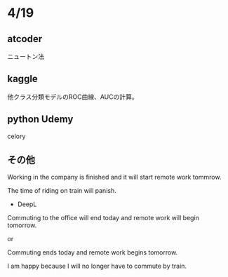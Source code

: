 # 4/19

## atcoder

ニュートン法

## kaggle

他クラス分類モデルのROC曲線、AUCの計算。

## python Udemy

celory

## その他

Working in the company is finished and it will start remote work tommrow.

The time of riding on train will panish.

- DeepL

Commuting to the office will end today and remote work will begin tomorrow.

or

Commuting ends today and remote work begins tomorrow.

I am happy because I will no longer have to commute by train.
